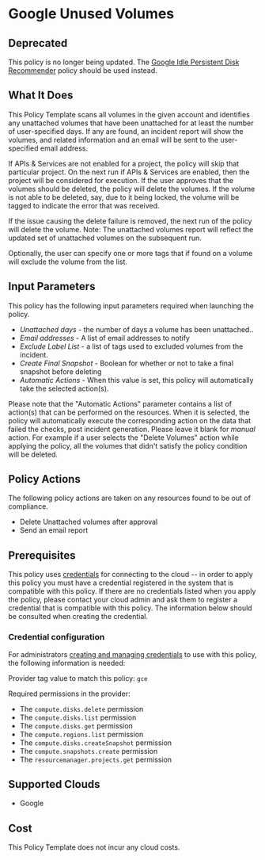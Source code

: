 # Google Unused Volumes

## Deprecated

This policy is no longer being updated. The [Google Idle Persistent Disk Recommender](https://github.com/flexera-public/policy_templates/tree/master/cost/google/idle_persistent_disk_recommendations/) policy should be used instead.

## What It Does

This Policy Template scans all volumes in the given account and identifies any unattached volumes that have been unattached for at least the number of user-specified days. If any are found, an incident report will show the volumes, and related information and an email will be sent to the user-specified email address.

If APIs & Services are not enabled for a project, the policy will skip that particular project. On the next run if APIs & Services are enabled, then the project will be considered for execution.
If the user approves that the volumes should be deleted, the policy will delete the volumes.
If the volume is not able to be deleted, say, due to it being locked, the volume will be tagged to indicate the error that was received.

If the issue causing the delete failure is removed, the next run of the policy will delete the volume.
Note: The unattached volumes report will reflect the updated set of unattached volumes on the subsequent run.

Optionally, the user can specify one or more tags that if found on a volume will exclude the volume from the list.

## Input Parameters

This policy has the following input parameters required when launching the policy.

- *Unattached days* - the number of days a volume has been unattached..
- *Email addresses* - A list of email addresses to notify
- *Exclude Label List* - a list of tags used to excluded volumes from the incident.
- *Create Final Snapshot* - Boolean for whether or not to take a final snapshot before deleting
- *Automatic Actions* - When this value is set, this policy will automatically take the selected action(s).

Please note that the "Automatic Actions" parameter contains a list of action(s) that can be performed on the resources. When it is selected, the policy will automatically execute the corresponding action on the data that failed the checks, post incident generation. Please leave it blank for *manual* action.
For example if a user selects the "Delete Volumes" action while applying the policy, all the volumes that didn't satisfy the policy condition will be deleted.

## Policy Actions

The following policy actions are taken on any resources found to be out of compliance.

- Delete Unattached volumes after approval
- Send an email report

## Prerequisites

This policy uses [credentials](https://docs.flexera.com/flexera/EN/Automation/ManagingCredentialsExternal.htm)
for connecting to the cloud -- in order to apply this policy you must have a credential registered in the system that is compatible with this policy. If there are no credentials listed when you apply the policy, please contact your cloud admin and ask them to register a credential that is compatible with this policy. The information below should be consulted when creating the credential.

### Credential configuration

For administrators [creating and managing credentials](https://docs.flexera.com/flexera/EN/Automation/ManagingCredentialsExternal.htm)
to use with this policy, the following information is needed:

Provider tag value to match this policy: `gce`

Required permissions in the provider:

- The `compute.disks.delete` permission
- The `compute.disks.list` permission
- The `compute.disks.get` permission
- The `compute.regions.list` permission
- The `compute.disks.createSnapshot` permission
- The `compute.snapshots.create` permission
- The `resourcemanager.projects.get` permission

## Supported Clouds

- Google

## Cost

This Policy Template does not incur any cloud costs.
